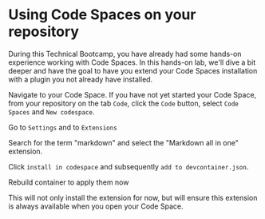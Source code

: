 # Using Code Spaces on your repository
During this Technical Bootcamp, you have already had some hands-on experience working with Code Spaces. In this hands-on lab, we'll dive a bit deeper and have the goal to have you  extend your Code Spaces installation with a plugin you not already have installed. 

Navigate to your Code Space. If you have not yet started your Code Space, from your repository on the tab `Code`, click the `Code` button, select `Code Spaces` and `New codespace`.

Go to `Settings` and to `Extensions` 

Search for the term "markdown" and select the "Markdown all in one" extension.

Click `install in codespace` and subsequently `add to devcontainer.json`. 

Rebuild container to apply them now

This will not only install the extension for now, but will ensure this extension is always available when you open your Code Space. 
